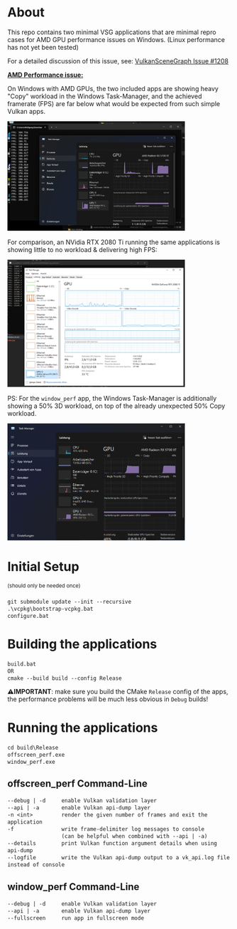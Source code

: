 # About

This repo contains two minimal VSG applications that are minimal repro cases for AMD GPU performance issues on Windows.
(Linux performance has not yet been tested)

For a detailed discussion of this issue, see: [VulkanSceneGraph Issue #1208](https://github.com/vsg-dev/VulkanSceneGraph/issues/1208)

<u>**AMD Performance issue:**</u>

On Windows with AMD GPUs, the two included apps are showing heavy "Copy" workload in the Windows Task-Manager, and the achieved framerate (FPS) are far below what would be expected from such simple Vulkan apps.

<img src="imgs/Win11_AMD_Unexpected_Copy_Workload.png" width="400">

For comparison, an NVidia RTX 2080 Ti running the same applications is showing little to no workload & delivering high FPS:

<img src="imgs/Win10_NVIDIA_No_Workload.png" width="400">

PS: For the `window_perf` app, the Windows Task-Manager is additionally showing a 50% 3D workload, on top of the already unexpected 50% Copy workload.

<img src="imgs/vsg_amd_window_perf_Copy_And_3D_Workload.png" width="400">


# Initial Setup
<sup>(should only be needed once)</sup>

```
git submodule update --init --recursive
.\vcpkg\bootstrap-vcpkg.bat
configure.bat
```

# Building the applications

```
build.bat
OR
cmake --build build --config Release
```

⚠**IMPORTANT**: make sure you build the CMake `Release` config of the apps, the performance problems will be much less obvious in `Debug` builds!

# Running the applications

```
cd build\Release
offscreen_perf.exe
window_perf.exe
```

## offscreen_perf Command-Line

```
--debug | -d     enable Vulkan validation layer
--api | -a       enable Vulkan api-dump layer
-n <int>         render the given number of frames and exit the application
-f               write frame-delimiter log messages to console
                 (can be helpful when combined with --api | -a)
--details        print Vulkan function argument details when using api-dump
--logfile        write the Vulkan api-dump output to a vk_api.log file instead of console
```

## window_perf Command-Line

```
--debug | -d     enable Vulkan validation layer
--api | -a       enable Vulkan api-dump layer
--fullscreen     run app in fullscreen mode
```
